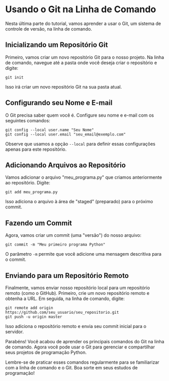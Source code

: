 # Usando o Git na Linha de Comando

Nesta última parte do tutorial, vamos aprender a usar o Git, um sistema de controle de versão, na linha de comando.

## Inicializando um Repositório Git

Primeiro, vamos criar um novo repositório Git para o nosso projeto. Na linha de comando, navegue até a pasta onde você deseja criar o repositório e digite:

```
git init
```

Isso irá criar um novo repositório Git na sua pasta atual.

## Configurando seu Nome e E-mail

O Git precisa saber quem você é. Configure seu nome e e-mail com os seguintes comandos:

```
git config --local user.name "Seu Nome"
git config --local user.email "seu_email@exemplo.com"
```

Observe que usamos a opção `--local` para definir essas configurações apenas para este repositório.

## Adicionando Arquivos ao Repositório

Vamos adicionar o arquivo "meu_programa.py" que criamos anteriormente ao repositório. Digite:

```
git add meu_programa.py
```

Isso adiciona o arquivo à área de "staged" (preparado) para o próximo commit.

## Fazendo um Commit

Agora, vamos criar um commit (uma "versão") do nosso arquivo:

```
git commit -m "Meu primeiro programa Python"
```

O parâmetro `-m` permite que você adicione uma mensagem descritiva para o commit.

## Enviando para um Repositório Remoto

Finalmente, vamos enviar nosso repositório local para um repositório remoto (como o GitHub). Primeiro, crie um novo repositório remoto e obtenha a URL. Em seguida, na linha de comando, digite:

```
git remote add origin https://github.com/seu_usuario/seu_repositorio.git
git push -u origin master
```

Isso adiciona o repositório remoto e envia seu commit inicial para o servidor.

Parabéns! Você acabou de aprender os principais comandos do Git na linha de comando. Agora você pode usar o Git para gerenciar e compartilhar seus projetos de programação Python.

Lembre-se de praticar esses comandos regularmente para se familiarizar com a linha de comando e o Git. Boa sorte em seus estudos de programação!